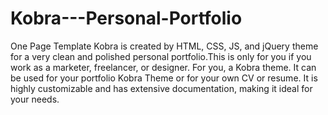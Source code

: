 # Kobra---Personal-Portfolio
One Page Template
Kobra is created by HTML, CSS, JS, and jQuery theme for a very clean and polished personal portfolio.This is only for you if you work as a marketer, freelancer, or designer. For you, a Kobra theme. It can be used for your portfolio Kobra Theme or for your own CV or resume. It is highly customizable and has extensive documentation, making it ideal for your needs.

